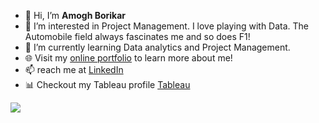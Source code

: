 - 👋 Hi, I’m **Amogh Borikar**
- 👀 I’m interested in Project Management. I love playing with Data. The Automobile field always fascinates me and so does F1!
- 🌱 I’m currently learning Data analytics and Project Management.
- 🌐 Visit my [online portfolio](https://www.amoghborikar.com) to learn more about me! 
- 📫 reach me at [LinkedIn](https://www.linkedin.com/in/amogh-borikar/)
- 📊 Checkout my Tableau profile [Tableau](https://public.tableau.com/app/profile/amogh6371)

<img src="https://github-readme-stats.vercel.app/api?username=Amogh-Borikar&&show_icons=true&title_color=ffffff&icon_color=bb2acf&text_color=daf7dc&bg_color=151515">

<!---
Amogh-Borikar/Amogh-Borikar is a ✨ special ✨ repository because its `README.md` (this file) appears on your GitHub profile.
You can click the Preview link to take a look at your changes.
--->
